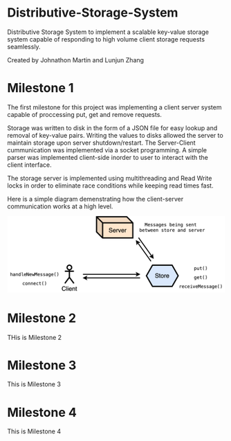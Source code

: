 # Distributive-Storage-System
Distributive Storage System to implement a scalable key-value storage system capable of responding to high volume client storage requests seamlessly.

Created by Johnathon Martin and Lunjun Zhang
# Milestone 1
The first milestone for this project was implementing a client server system capable of proccessing put, get and remove requests.

Storage was written to disk in the form of a JSON file for easy lookup and removal of key-value pairs.  Writing the values to disks allowed the server to maintain storage upon server shutdown/restart.  The Server-Client cummunication was implemented via a socket programming.  A simple parser was implemented client-side inorder to user to interact with the client interface.

The storage server is implemented using multithreading and Read Write locks in order to eliminate race conditions while keeping read times fast.

Here is a simple diagram demenstrating how the client-server communication works at a high level.

![Alt text](Images/m1-1.png)

# Milestone 2
THis is Milestone 2
# Milestone 3
This is Milestone 3
# Milestone 4
This is Milestone 4
